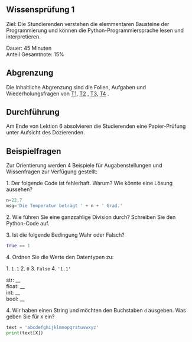 ## Wissensprüfung 1

Ziel: Die Stundierenden verstehen die elemmentaren Bausteine der Programmierung und können die Python-Programmiersprache lesen und interpretieren.

Dauer: 45 Minuten\
Anteil Gesamtnote: 15%

## Abgrenzung

Die Inhaltliche Abgrenzung sind die Folien, Aufgaben und Wiederholungsfragen von [T1](topic-1/README.md), [T2](topic-2/README.md) ,  [T3](topic-3/README.md), [T4](topic-4/README.md) .

## Durchführung

Am Ende von Lektion 6 absolvieren die Studierenden eine Papier-Prüfung unter Aufsicht des Dozierenden.

## Beispielfragen

Zur Orientierung werden 4 Beispiele für Augabenstellungen und Wissenfragen zur Verfügung gestellt:

1\. Der folgende Code ist fehlerhaft. Warum? Wie könnte eine Lösung aussehen?

```python
n=22.7
msg='Die Temperatur beträgt ' + n + ' Grad.'
```

2\. Wie führen Sie eine ganzzahlige Division durch? Schreiben Sie den Python-Code auf.

3\. Ist die folgende Bedingung Wahr oder Falsch?

```python
True == 1
```

4\. Ordnen Sie die Werte den Datentypen zu:

1\. `1.1` 2. `0` 3. `False` 4. `'1.1'`

str: \_\_\
float:  \_\_\
int:  \_\_\
bool:  \_\_

4\. Wir haben einen String und möchten den Buchstaben `d` ausgeben. Was geben Sie für `X` ein?

```python
text = 'abcdefghijklmnopqrstuvwxyz'
print(text[X])
```